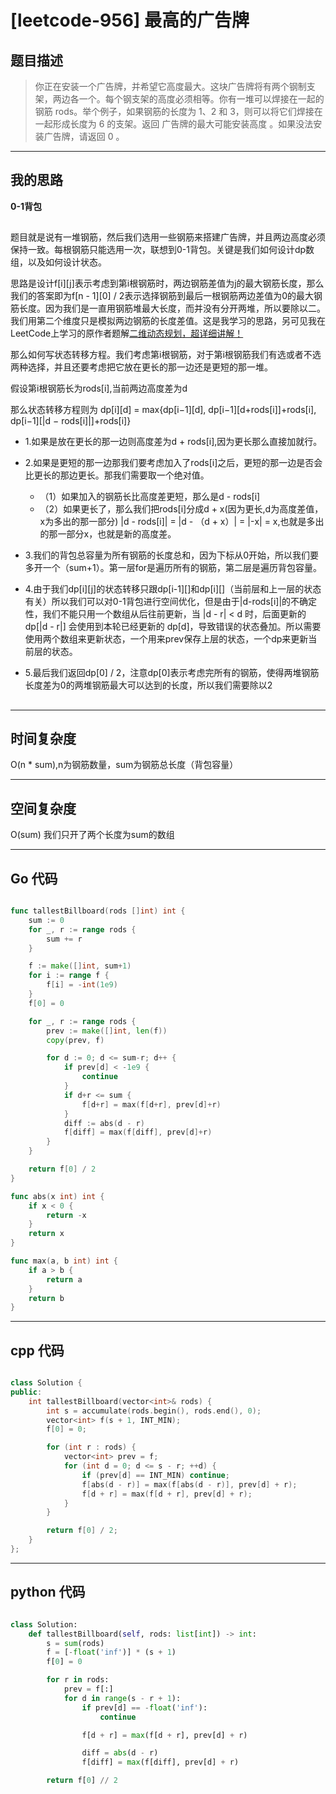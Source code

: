 # [leetcode-956] 最高的广告牌
## 题目描述


> 你正在安装一个广告牌，并希望它高度最大。这块广告牌将有两个钢制支架，两边各一个。每个钢支架的高度必须相等。你有一堆可以焊接在一起的钢筋 rods。举个例子，如果钢筋的长度为 1、2 和 3，则可以将它们焊接在一起形成长度为 6 的支架。返回 广告牌的最大可能安装高度 。如果没法安装广告牌，请返回 0 。

---

## 我的思路
**0-1背包**

##

题目就是说有一堆钢筋，然后我们选用一些钢筋来搭建广告牌，并且两边高度必须保持一致。每根钢筋只能选用一次，联想到0-1背包。关键是我们如何设计dp数组，以及如何设计状态。

思路是设计f[i][j]表示考虑到第i根钢筋时，两边钢筋差值为j的最大钢筋长度，那么我们的答案即为f[n - 1][0] / 2表示选择钢筋到最后一根钢筋两边差值为0的最大钢筋长度。因为我们是一直用钢筋堆最大长度，而并没有分开两堆，所以要除以二。我们用第二个维度只是模拟两边钢筋的长度差值。这是我学习的思路，另可见我在LeetCode上学习的原作者题解[二维动态规划，超详细讲解！](https://leetcode.cn/problems/tallest-billboard/solutions/2428059/er-wei-dong-tai-gui-hua-chao-xiang-xi-ji-l8qi/)

那么如何写状态转移方程。我们考虑第i根钢筋，对于第i根钢筋我们有选或者不选两种选择，并且还要考虑把它放在更长的那一边还是更短的那一堆。

假设第i根钢筋长为rods[i],当前两边高度差为d

那么状态转移方程则为 dp[i][d] = max{dp[i−1][d], dp[i−1][d+rods[i]]+rods[i], dp[i−1][|d − rods[i]|]+rods[i]}

- 1.如果是放在更长的那一边则高度差为d + rods[i],因为更长那么直接加就行。

- 2.如果是更短的那一边那我们要考虑加入了rods[i]之后，更短的那一边是否会比更长的那边更长。那我们需要取一个绝对值。
  - （1）如果加入的钢筋长比高度差更短，那么是d - rods[i]
  - （2）如果更长了，那么我们把rods[i]分成d + x(因为更长,d为高度差值，x为多出的那一部分) |d - rods[i]| = |d - （d + x）| = |-x| = x,也就是多出的那一部分x，也就是新的高度差。

- 3.我们的背包总容量为所有钢筋的长度总和，因为下标从0开始，所以我们要多开一个（sum+1）。第一层for是遍历所有的钢筋，第二层是遍历背包容量。
- 4.由于我们dp[i][j]的状态转移只跟dp[i-1][]和dp[i][]（当前层和上一层的状态有关）所以我们可以对0-1背包进行空间优化，但是由于|d-rods[i]|的不确定性，我们不能只用一个数组从后往前更新，当 |d - r| < d 时，后面更新的 dp[|d - r|] 会使用到本轮已经更新的 dp[d]，导致错误的状态叠加。所以需要使用两个数组来更新状态，一个用来prev保存上层的状态，一个dp来更新当前层的状态。
- 5.最后我们返回dp[0] / 2，注意dp[0]表示考虑完所有的钢筋，使得两堆钢筋长度差为0的两堆钢筋最大可以达到的长度，所以我们需要除以2




##
---

## 时间复杂度

O(n * sum),n为钢筋数量，sum为钢筋总长度（背包容量）

---

## 空间复杂度

O(sum) 我们只开了两个长度为sum的数组

---

## Go 代码

```go

func tallestBillboard(rods []int) int {
    sum := 0
    for _, r := range rods {
        sum += r
    }

    f := make([]int, sum+1)
    for i := range f {
        f[i] = -int(1e9)
    }
    f[0] = 0

    for _, r := range rods {
        prev := make([]int, len(f))
        copy(prev, f)

        for d := 0; d <= sum-r; d++ {
            if prev[d] < -1e9 {
                continue
            }
            if d+r <= sum {
                f[d+r] = max(f[d+r], prev[d]+r)
            }
            diff := abs(d - r)
            f[diff] = max(f[diff], prev[d]+r)
        }
    }

    return f[0] / 2
}

func abs(x int) int {
    if x < 0 {
        return -x
    }
    return x
}

func max(a, b int) int {
    if a > b {
        return a
    }
    return b
}


```
---

## cpp 代码

```cpp

class Solution {
public:
    int tallestBillboard(vector<int>& rods) {
        int s = accumulate(rods.begin(), rods.end(), 0);
        vector<int> f(s + 1, INT_MIN);
        f[0] = 0;

        for (int r : rods) {
            vector<int> prev = f;
            for (int d = 0; d <= s - r; ++d) {
                if (prev[d] == INT_MIN) continue;
                f[abs(d - r)] = max(f[abs(d - r)], prev[d] + r);
                f[d + r] = max(f[d + r], prev[d] + r);
            }
        }

        return f[0] / 2;
    }
};


```
---
## python 代码

```python

class Solution:
    def tallestBillboard(self, rods: list[int]) -> int:
        s = sum(rods)
        f = [-float('inf')] * (s + 1)
        f[0] = 0

        for r in rods:
            prev = f[:]
            for d in range(s - r + 1):
                if prev[d] == -float('inf'):
                    continue

                f[d + r] = max(f[d + r], prev[d] + r)

                diff = abs(d - r)
                f[diff] = max(f[diff], prev[d] + r)

        return f[0] // 2

```
